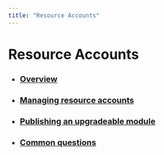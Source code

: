 ```yaml
---
title: "Resource Accounts"
---
```


# Resource Accounts

- ### [Overview](./overview)
- ### [Managing resource accounts](./managing-resource-accounts)
- ### [Publishing an upgradeable module](./publishing-an-upgradeable-module)
- ### [Common questions](./common-questions)
